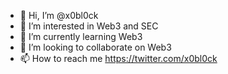 - 👋 Hi, I’m @x0bl0ck
- 👀 I’m interested in Web3 and SEC
- 🌱 I’m currently learning Web3
- 💞️ I’m looking to collaborate on Web3
- 📫 How to reach me https://twitter.com/x0bl0ck

<!---
x0bl0ck/x0bl0ck is a ✨ special ✨ repository because its `README.md` (this file) appears on your GitHub profile.
You can click the Preview link to take a look at your changes.
--->
